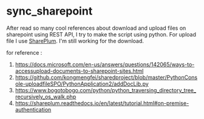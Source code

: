 # sync_sharepoint

After read so many cool references about download and upload files on sharepoint using REST API, I try to make the script using python. For upload file I use [SharePlum](https://shareplum.readthedocs.io/en/latest/tutorial.html#on-premise-authentication).
I'm still working for the download.

for reference :
1. https://docs.microsoft.com/en-us/answers/questions/142065/ways-to-accessupload-documents-to-sharepoint-sites.html
2. https://github.com/kongmengfei/sharedproject/blob/master/PythonConsole-uploadfileSPO/PythonApplication2/addDocLib.py
3. https://www.bogotobogo.com/python/python_traversing_directory_tree_recursively_os_walk.php
4. https://shareplum.readthedocs.io/en/latest/tutorial.html#on-premise-authentication
